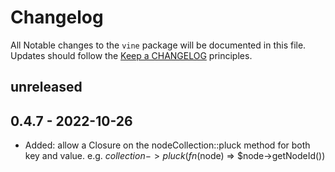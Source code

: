 # Changelog
All Notable changes to the `vine` package will be documented in this file. Updates should follow the [Keep a CHANGELOG](http://keepachangelog.com/)
principles.

## unreleased

## 0.4.7 - 2022-10-26
- Added: allow a Closure on the nodeCollection::pluck method for both key and value. e.g. $collection->pluck(fn($node) => $node->getNodeId())
